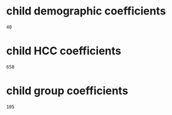 # child demographic coefficients

    40

# child HCC coefficients

    650

# child group coefficients

    105

